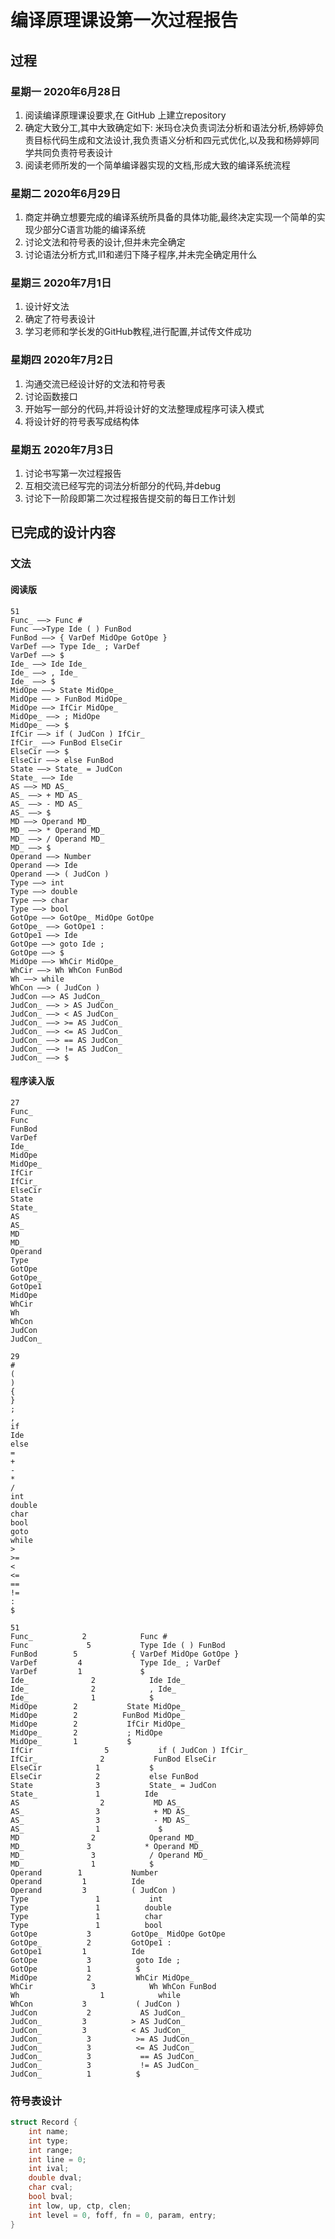 # 编译原理课设第一次过程报告
## 过程

### 星期一 2020年6月28日

1. 阅读编译原理课设要求,在 GitHub 上建立repository
2. 确定大致分工,其中大致确定如下: 米玛仓决负责词法分析和语法分析,杨婷婷负责目标代码生成和文法设计,我负责语义分析和四元式优化,以及我和杨婷婷同学共同负责符号表设计
3. 阅读老师所发的一个简单编译器实现的文档,形成大致的编译系统流程

### 星期二 2020年6月29日

1. 商定并确立想要完成的编译系统所具备的具体功能,最终决定实现一个简单的实现少部分C语言功能的编译系统
2. 讨论文法和符号表的设计,但并未完全确定
3. 讨论语法分析方式,ll1和递归下降子程序,并未完全确定用什么

### 星期三 2020年7月1日

1. 设计好文法
2. 确定了符号表设计
3. 学习老师和学长发的GitHub教程,进行配置,并试传文件成功

### 星期四 2020年7月2日

1. 沟通交流已经设计好的文法和符号表
2. 讨论函数接口
3. 开始写一部分的代码,并将设计好的文法整理成程序可读入模式
4. 将设计好的符号表写成结构体

### 星期五 2020年7月3日

1. 讨论书写第一次过程报告
2. 互相交流已经写完的词法分析部分的代码,并debug
3. 讨论下一阶段即第二次过程报告提交前的每日工作计划

## 已完成的设计内容

### 文法

#### 阅读版

```
51
Func_ ——> Func #
Func ——>Type Ide ( ) FunBod
FunBod ——> { VarDef MidOpe GotOpe }
VarDef ——> Type Ide_ ; VarDef
VarDef ——> $
Ide_ ——> Ide Ide_
Ide_ ——> , Ide_
Ide_ ——> $
MidOpe ——> State MidOpe_
MidOpe —— > FunBod MidOpe_
MidOpe ——> IfCir MidOpe_
MidOpe_ ——> ; MidOpe
MidOpe_ ——> $
IfCir ——> if ( JudCon ) IfCir_
IfCir_ ——> FunBod ElseCir
ElseCir ——> $
ElseCir ——> else FunBod
State ——> State_ = JudCon
State_ ——> Ide
AS ——> MD AS_
AS_ ——> + MD AS_
AS_ ——> - MD AS_
AS_ ——> $
MD ——> Operand MD_
MD_ ——> * Operand MD_
MD_ ——> / Operand MD_
MD_ ——> $
Operand ——> Number
Operand ——> Ide
Operand ——> ( JudCon )
Type ——> int
Type ——> double
Type ——> char
Type ——> bool
GotOpe ——> GotOpe_ MidOpe GotOpe
GotOpe_ ——> GotOpe1 :
GotOpe1 ——> Ide
GotOpe ——> goto Ide ;
GotOpe ——> $
MidOpe ——> WhCir MidOpe_
WhCir ——> Wh WhCon FunBod
Wh ——> while
WhCon ——> ( JudCon )
JudCon ——> AS JudCon_
JudCon_ ——> > AS JudCon_
JudCon_ ——> < AS JudCon_
JudCon_ ——> >= AS JudCon_
JudCon_ ——> <= AS JudCon_
JudCon_ ——> == AS JudCon_
JudCon_ ——> != AS JudCon_
JudCon_ ——> $        
```

#### 程序读入版

```
27
Func_
Func
FunBod
VarDef
Ide_
MidOpe
MidOpe_
IfCir
IfCir_
ElseCir
State
State_
AS
AS_
MD
MD_
Operand
Type
GotOpe
GotOpe_
GotOpe1
MidOpe
WhCir
Wh
WhCon
JudCon
JudCon_

29
#
(
)
{
}
;
,
if
Ide
else
=
+
-
*
/
int
double
char
bool
goto
while
>
>=
<
<=
==
!=
:
$

51
Func_           2            Func #
Func             5           Type Ide ( ) FunBod
FunBod        5            { VarDef MidOpe GotOpe }
VarDef         4             Type Ide_ ; VarDef
VarDef         1             $
Ide_              2            Ide Ide_
Ide_              2            , Ide_
Ide_              1            $
MidOpe        2           State MidOpe_
MidOpe        2          FunBod MidOpe_
MidOpe        2           IfCir MidOpe_
MidOpe_       2           ; MidOpe
MidOpe_       1           $
IfCir                5           if ( JudCon ) IfCir_
IfCir_              2           FunBod ElseCir
ElseCir            1           $
ElseCir            2           else FunBod
State              3           State_ = JudCon
State_             1          Ide
AS                  2           MD AS_
AS_                3            + MD AS_
AS_                3            - MD AS_
AS_                1             $
MD                2            Operand MD_
MD_              3            * Operand MD_
MD_               3            / Operand MD_
MD_               1            $
Operand        1           Number
Operand         1          Ide
Operand         3          ( JudCon )
Type               1           int
Type               1          double
Type               1          char
Type               1          bool
GotOpe           3         GotOpe_ MidOpe GotOpe
GotOpe_          2         GotOpe1 :
GotOpe1         1          Ide
GotOpe           3          goto Ide ;
GotOpe           1          $
MidOpe           2          WhCir MidOpe_
WhCir             3            Wh WhCon FunBod
Wh                  1            while
WhCon           3           ( JudCon )
JudCon           2           AS JudCon_
JudCon_         3          > AS JudCon_
JudCon_         3          < AS JudCon_
JudCon_          3          >= AS JudCon_
JudCon_          3          <= AS JudCon_
JudCon_          3           == AS JudCon_
JudCon_          3           != AS JudCon_
JudCon_          1          $        

```

### 符号表设计

```C++
struct Record {
    int name;
    int type;
    int range;
    int line = 0;
    int ival;
    double dval;
    char cval;
    bool bval;
    int low, up, ctp, clen;
    int level = 0, foff, fn = 0, param, entry;
}
```

